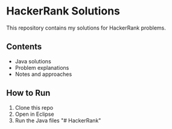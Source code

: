 # HackerRank Solutions

This repository contains my solutions for HackerRank problems.

## Contents
- Java solutions
- Problem explanations
- Notes and approaches

## How to Run
1. Clone this repo
2. Open in Eclipse
3. Run the Java files
"# HackerRank" 
